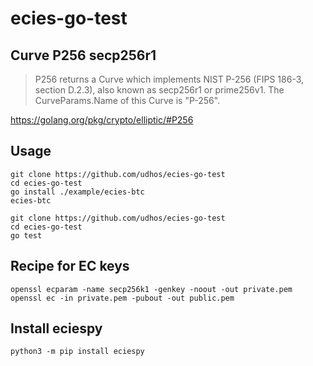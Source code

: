 # ecies-go-test

## Curve P256 secp256r1

> P256 returns a Curve which implements NIST P-256 (FIPS 186-3, section D.2.3), also known as secp256r1 or prime256v1. The CurveParams.Name of this Curve is "P-256".

https://golang.org/pkg/crypto/elliptic/#P256

## Usage

```
git clone https://github.com/udhos/ecies-go-test
cd ecies-go-test
go install ./example/ecies-btc
ecies-btc
```

```
git clone https://github.com/udhos/ecies-go-test
cd ecies-go-test
go test
```
## Recipe for EC keys

```
openssl ecparam -name secp256k1 -genkey -noout -out private.pem
openssl ec -in private.pem -pubout -out public.pem
```

## Install eciespy

```
python3 -m pip install eciespy
```
